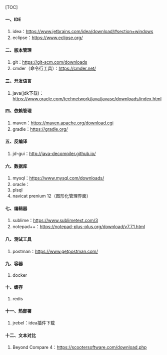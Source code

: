 [TOC]



#### 一、IDE

1. idea：https://www.jetbrains.com/idea/download/#section=windows
2. eclipse：https://www.eclipse.org/

#### 二、版本管理

1. git：https://git-scm.com/downloads
2. cmder（命令行工具）：https://cmder.net/

#### 三、开发语言

1. java(jdk下载)：https://www.oracle.com/technetwork/java/javase/downloads/index.html

#### 四、依赖管理

1. maven：https://maven.apache.org/download.cgi
2. gradle：https://gradle.org/

#### 五、反编译

1.  jd-gui：http://java-decompiler.github.io/

#### 六、数据库

1. mysql：https://www.mysql.com/downloads/
2. oracle：
3. plsql
4. navicat prenium 12（图形化管理界面）

#### 七、编辑器

1. sublime：https://www.sublimetext.com/3
2. notepad++：https://notepad-plus-plus.org/download/v7.7.1.html

#### 八、测试工具

1. postman：https://www.getpostman.com/

#### 九、容器

1. docker

#### 十、缓存

1. redis

#### 十一、热部署

1. jrebel：idea插件下载

#### 十二、文本对比

1. Beyond Compare 4：https://scootersoftware.com/download.php













































